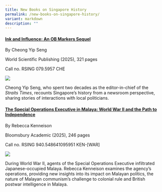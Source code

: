 ```yaml
---
title: New Books on Singapore History
permalink: /new-books-on-singapore-history/
variant: markdown
description: ""
---
```

#### **[Ink and Influence: An OB Markers Sequel]()**
By Cheong Yip Seng  

World Scientific Publishing (2025), 321 pages

Call no. RSING 079.5957 CHE 

![](/images/Vol%2020%20Issue%204/New%20Books/books_perspective21.jpg)


Cheong Yip Seng, who spent two decades as the editor-in-chief of the _Straits Times_, recounts Singapore’s history from a newsroom perspective, sharing stories of interactions with local politicians.



#### **[The Special Operations Executive in Malaya: 	World War II and the Path to Independence]()**
By Rebecca Kenneison   

Bloomsbury Academic (2025), 246 pages

Call no. RSING 940.548641095951 KEN-[WAR]

![](/images/Vol%2020%20Issue%204/New%20Books/books_perspective21.jpg)


During World War II, agents of the Special Operations Executive infiltrated Japanese-occupied Malaya. Rebecca Kenneison examines the agency’s operations, providing new insights into its impact on Malayan politics, the nature of Malayan communism’s challenge to colonial rule and British postwar intelligence in Malaya.


